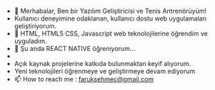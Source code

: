 - 👋 Merhabalar, Ben bir Yazılım Geliştiricisi ve Tenis Antrenörüyüm!
- Kullanıcı deneyimine odaklanan, kullanıcı dostu web uygulamaları geliştiriyorum.
- 👀 HTML, HTML5 CSS, Javascript web teknolojilerine öğrendim ve uyguladım.
- 🌱 Şu anda REACT NATIVE öğreniyorum...
-  
- Açık kaynak projelerine katkıda bulunmaktan keyif alıyorum.
- Yeni teknolojileri öğrenmeye ve geliştirmeye devam ediyorum
- 📫 How to reach me : faruksehmec@gmail.com

<!---
Faruksehmec/Faruksehmec is a ✨ special ✨ repository because its `README.md` (this file) appears on your GitHub profile.
You can click the Preview link to take a look at your changes.
--->

